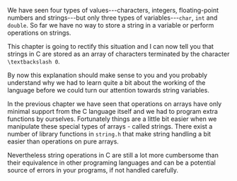 We have seen four types of values---characters, integers, floating-point numbers and strings---but only three types of variables---`char`, `int` and `double`.  So far we have no way to store a string in a variable or perform operations on strings.

This chapter is going to rectify this situation and I can now tell you that strings in C are stored as an array of characters terminated by the  character `\textbackslash 0`.

By now this explanation should make sense to you and you probably understand why we had to learn quite a bit about the working of the language  before we could turn our attention towards string variables.

In the previous chapter we have seen that operations on arrays have  only minimal support from the C language itself and we had to program extra functions by ourselves. Fortunately things are a little bit easier when we manipulate these special types of arrays - called strings.  There exist a number of library functions in `string.h` that make string handling a bit easier than operations on pure arrays. 

Nevertheless string operations in  C are still a lot more cumbersome than their equivalence in other programing languages and can be a  potential source of errors in your programs, if not handled  carefully.